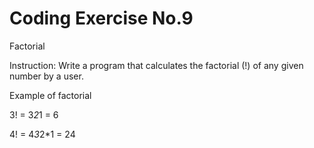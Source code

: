 # Coding Exercise No.9
Factorial

Instruction:
Write a program that calculates the factorial (!) of any given number by a user.

Example of factorial

3! = 3*2*1 = 6

4! = 4*3*2*1 = 24